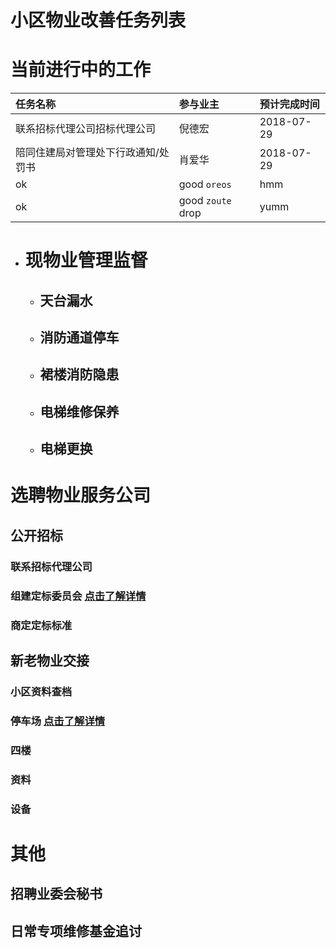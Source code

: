 # 小区物业改善任务列表


# 当前进行中的工作

| 任务名称        | 参与业主         | 预计完成时间 |
|:-------------|:------------------|:------|
| 联系招标代理公司招标代理公司| 倪德宏 | 2018-07-29  |
| 陪同住建局对管理处下行政通知/处罚书 | 肖爱华   | 2018-07-29  |
| ok           | good `oreos`      | hmm   |
| ok           | good `zoute` drop | yumm  |



- # 现物业管理监督

  - ## 天台漏水

  - ## 消防通道停车

  - ## 裙楼消防隐患

  - ## 电梯维修保养

  - ## 电梯更换


# 选聘物业服务公司

## 公开招标

### 联系招标代理公司

### 组建定标委员会 [点击了解详情](./dingbiaoweiyuanhui.html)

### 商定定标标准

## 新老物业交接

### 小区资料查档

### 停车场 [点击了解详情](./carpark-benifit.html)

### 四楼

### 资料

### 设备

## 




# 其他

## 招聘业委会秘书

## 日常专项维修基金追讨 
